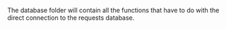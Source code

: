 The database folder will contain all the functions that have to do with the direct connection to the requests database.